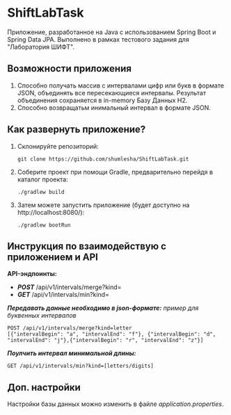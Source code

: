# ShiftLabTask
Приложение, разработанное на Java с использованием Spring Boot и Spring Data JPA.
Выполнено в рамках тестового задания для "Лаборатория ШИФТ".



## Возможности приложения
1. Способно получать массив с интервалами цифр или букв в формате JSON, объединять все
пересекающиеся интервалы. Результат объединения сохраняется в in-memory Базу Данных H2.
2. Способно возвращатьм инимальный интервал в формате JSON.

## Как развернуть приложение?
1. Склонируйте репозиторий:
   ```
   git clone https://github.com/shumlesha/ShiftLabTask.git
   ```
2. Соберите проект при помощи Gradle, предварительно перейдя в каталог проекта:
   ```
   ./gradlew build
   ```
3. Затем можете запустить приложение (будет доступно на http://localhost:8080/):
   ```
   ./gradlew bootRun
   ```

## Инструкция по взаимодействую с приложением и API
**API-эндпоинты:**
- ***POST*** /api/v1/intervals/merge?kind=
- ***GET*** /api/v1/intervals/min?kind=

***_Передавать данные необходимо в json-формате:_***
_пример для буквенных интервалов_
```
POST /api/v1/intervals/merge?kind=letter
[{"intervalBegin": "a", "intervalEnd": "f"}, {"intervalBegin": "d", "intervalEnd": "j"},{"intervalBegin": "r", "intervalEnd": "z"}]
```

***_Поулчить интервал минимальной длины:_***
```
GET /api/v1/intervals/min?kind=[letters/digits]
```

## Доп. настройки
Настройки базы данных можно изменить в файле *application.properties*.



